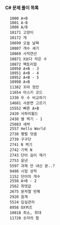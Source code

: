 #### C# 문제 풀이 목록

      1000 A+B
      1001 A-B
      1008 A/B
      10171 고양이
      10172 개
      10699 오늘 날짜
      10807 개수 세기
      10869 사칙연산
      10871 X보다 작은 수
      10872 팩토리얼
      10950 A+B - 3
      10951 A+B - 4
      10952 A+B - 5
      10998 A×B
      11382 꼬마 정민
      11654 아스키 코드
      1330 두 수 비교하기
      14681 사분면 고르기
      15552 빠른 A+B
      2420 사파리월드
      2438 별 찍기 - 1
      25083 새싹
      2557 Hello World
      2738 행렬 덧셈
      2739 구구단
      2741 N 찍기
      2742 기찍 N
      2743 단어 길이 재기
      2753 윤년
      5597 과제 안 내신 분..?
      9498 시험 성적
      1152 단어의 개수
      2558 A+B - 2
      2562 최댓값
      2675 문자열 반복
      2920 음계
      5524 입실관리
      8958 OX퀴즈
      10818 최소, 최대
      11720 숫자의 합
